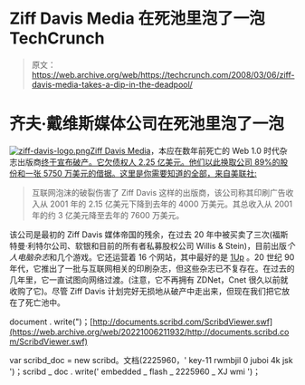 # Ziff Davis Media 在死池里泡了一泡 TechCrunch

> 原文：<https://web.archive.org/web/https://techcrunch.com/2008/03/06/ziff-davis-media-takes-a-dip-in-the-deadpool/>

# 齐夫·戴维斯媒体公司在死池里泡了一泡

[![ziff-davis-logo.png](img/9fc72064349966bdb6ba59f553dffb0e.png)](https://web.archive.org/web/20221006211932/http://www.ziffdavis.com/)[Ziff Davis Media](https://web.archive.org/web/20221006211932/http://www.ziffdavis.com/)，本应在数年前死亡的 Web 1.0 时代杂志出版商[终于宣布破产。它欠债权人 2.25 亿美元。他们以此换取公司 89%的股份和一张 5750 万美元的借据。这里是你需要知道的全部，来自美联社:](https://web.archive.org/web/20221006211932/http://ap.google.com/article/ALeqM5i3vi6ITN0nO1z1LNfJeaZkvsrTCwD8V7MNDO0)

> 互联网泡沫的破裂伤害了 Ziff Davis 这样的出版商，该公司称其印刷广告收入从 2001 年的 2.15 亿美元下降到去年的 4000 万美元。其总收入从 2001 年的约 3 亿美元降至去年的 7600 万美元。

该公司是最初的 Ziff Davis 媒体帝国的残余，在过去 20 年中被买卖了三次(福斯特曼·利特尔公司、软银和目前的所有者私募股权公司 Willis & Stein)，目前出版*个人电脑杂志*和几个游戏。它还运营着 16 个网站，其中最好的是 [1Up](https://web.archive.org/web/20221006211932/http://www.1up.com/) 。20 世纪 90 年代，它推出了一批与互联网相关的印刷杂志，但这些杂志已不复存在。在过去的几年里，它一直试图向网络过渡。(注意，它不再拥有 ZDNet，Cnet 很久以前就收购了它)。尽管 Ziff Davis 计划完好无损地从破产中走出来，但现在我们把它放在了死亡池中。

document . write(")；[http://documents.scribd.com/ScribdViewer.swf](https://web.archive.org/web/20221006211932/http://documents.scribd.com/ScribdViewer.swf)

var scribd_doc = new scribd。文档(2225960，' key-11 rwmbjil 0 juboi 4k jsk ')；scribd _ doc . write(' embedded _ flash _ 2225960 _ XJ wmi ')；